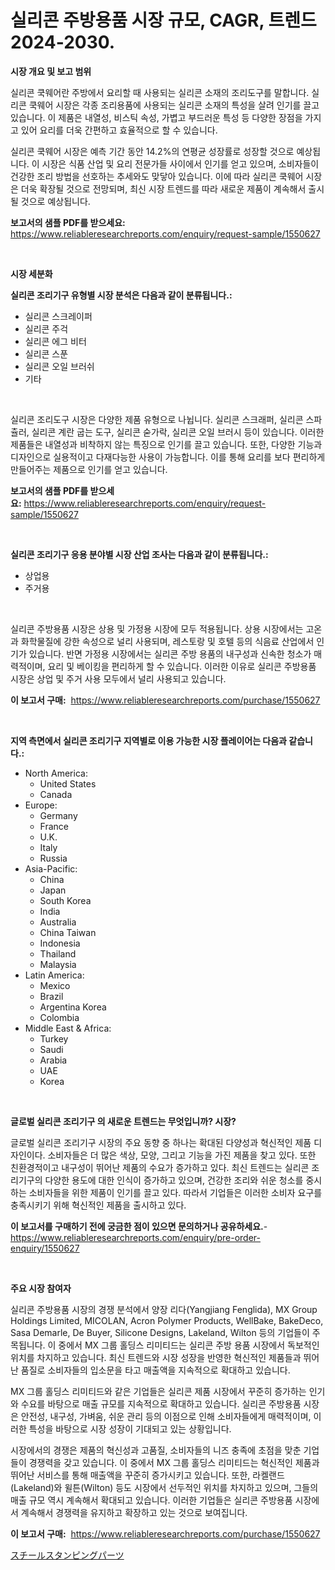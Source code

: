 <p><h1>실리콘 주방용품 시장 규모, CAGR, 트렌드 2024-2030.</h1></p><p><strong>시장 개요 및 보고 범위</strong></p>
<p><p>실리콘 쿡웨어란 주방에서 요리할 때 사용되는 실리콘 소재의 조리도구를 말합니다. 실리콘 쿡웨어 시장은 각종 조리용품에 사용되는 실리콘 소재의 특성을 살려 인기를 끌고 있습니다. 이 제품은 내열성, 비스틱 속성, 가볍고 부드러운 특성 등 다양한 장점을 가지고 있어 요리를 더욱 간편하고 효율적으로 할 수 있습니다.</p><p>실리콘 쿡웨어 시장은 예측 기간 동안 14.2%의 연평균 성장률로 성장할 것으로 예상됩니다. 이 시장은 식품 산업 및 요리 전문가들 사이에서 인기를 얻고 있으며, 소비자들이 건강한 조리 방법을 선호하는 추세와도 맞닿아 있습니다. 이에 따라 실리콘 쿡웨어 시장은 더욱 확장될 것으로 전망되며, 최신 시장 트렌드를 따라 새로운 제품이 계속해서 출시될 것으로 예상됩니다.</p></p>
<p><strong>보고서의 샘플 PDF를 받으세요:</strong> <a href="https://www.reliableresearchreports.com/enquiry/request-sample/1550627">https://www.reliableresearchreports.com/enquiry/request-sample/1550627</a></p>
<p>&nbsp;</p>
<p><strong>시장 세분화</strong></p>
<p><strong>실리콘 조리기구 유형별 시장 분석은 다음과 같이 분류됩니다.:</strong></p>
<p><ul><li>실리콘 스크레이퍼</li><li>실리콘 주걱</li><li>실리콘 에그 비터</li><li>실리콘 스푼</li><li>실리콘 오일 브러쉬</li><li>기타</li></ul></p>
<p>&nbsp;</p>
<p><p>실리콘 조리도구 시장은 다양한 제품 유형으로 나뉩니다. 실리콘 스크래퍼, 실리콘 스파츌러, 실리콘 계란 굽는 도구, 실리콘 숟가락, 실리콘 오일 브러시 등이 있습니다. 이러한 제품들은 내열성과 비착하지 않는 특징으로 인기를 끌고 있습니다. 또한, 다양한 기능과 디자인으로 실용적이고 다재다능한 사용이 가능합니다. 이를 통해 요리를 보다 편리하게 만들어주는 제품으로 인기를 얻고 있습니다.</p></p>
<p><strong>보고서의 샘플 PDF를 받으세요:</strong>&nbsp;<a href="https://www.reliableresearchreports.com/enquiry/request-sample/1550627">https://www.reliableresearchreports.com/enquiry/request-sample/1550627</a></p>
<p>&nbsp;</p>
<p><strong> 실리콘 조리기구 응용 분야별 시장 산업 조사는 다음과 같이 분류됩니다.:</strong></p>
<p><ul><li>상업용</li><li>주거용</li></ul></p>
<p>&nbsp;</p>
<p><p>실리콘 주방용품 시장은 상용 및 가정용 시장에 모두 적용됩니다. 상용 시장에서는 고온과 화학물질에 강한 속성으로 널리 사용되며, 레스토랑 및 호텔 등의 식음료 산업에서 인기가 있습니다. 반면 가정용 시장에서는 실리콘 주방 용품의 내구성과 신속한 청소가 매력적이며, 요리 및 베이킹을 편리하게 할 수 있습니다. 이러한 이유로 실리콘 주방용품 시장은 상업 및 주거 사용 모두에서 널리 사용되고 있습니다.</p></p>
<p><strong>이 보고서 구매:</strong>&nbsp; <a href="https://www.reliableresearchreports.com/purchase/1550627">https://www.reliableresearchreports.com/purchase/1550627</a></p>
<p>&nbsp;</p>
<p><strong>지역 측면에서 실리콘 조리기구 지역별로 이용 가능한 시장 플레이어는 다음과 같습니다.:</strong></p>
<p><ul>
    <li>
        North America:
        <ul>
            <li>United States</li>
            <li>Canada</li>
        </ul>
    </li>
    <li>
        Europe:
        <ul>
            <li>Germany</li>
            <li>France</li>
            <li>U.K.</li>
            <li>Italy</li>
            <li>Russia</li>
        </ul>
    </li>
    <li>
        Asia-Pacific:
        <ul>
            <li>China</li>
            <li>Japan</li>
            <li>South Korea</li>
            <li>India</li>
            <li>Australia</li>
            <li>China Taiwan</li>
            <li>Indonesia</li>
            <li>Thailand</li>
            <li>Malaysia</li>
        </ul>
    </li>
    <li>
        Latin America:
        <ul>
            <li>Mexico</li>
            <li>Brazil</li>
            <li>Argentina Korea</li>
            <li>Colombia</li>
        </ul>
    </li>
    <li>
        Middle East & Africa:
        <ul>
            <li>Turkey</li>
            <li>Saudi</li>
            <li>Arabia</li>
            <li>UAE</li>
            <li>Korea</li>
        </ul>
    </li>
    </ul></p>
<p>&nbsp;</p>
<p><strong>글로벌 실리콘 조리기구 의 새로운 트렌드는 무엇입니까? 시장?</strong></p>
<p><p>글로벌 실리콘 조리기구 시장의 주요 동향 중 하나는 확대된 다양성과 혁신적인 제품 디자인이다. 소비자들은 더 많은 색상, 모양, 그리고 기능을 가진 제품을 찾고 있다. 또한 친환경적이고 내구성이 뛰어난 제품의 수요가 증가하고 있다. 최신 트렌드는 실리콘 조리기구의 다양한 용도에 대한 인식이 증가하고 있으며, 건강한 조리와 쉬운 청소를 중시하는 소비자들을 위한 제품이 인기를 끌고 있다. 따라서 기업들은 이러한 소비자 요구를 충족시키기 위해 혁신적인 제품을 출시하고 있다.</p></p>
<p><strong>이 보고서를 구매하기 전에 궁금한 점이 있으면 문의하거나 공유하세요.</strong>- <a href="https://www.reliableresearchreports.com/enquiry/pre-order-enquiry/1550627">https://www.reliableresearchreports.com/enquiry/pre-order-enquiry/1550627</a></p>
<p>&nbsp;</p>
<p><strong>주요 시장 참여자</strong></p>
<p><p>실리콘 주방용품 시장의 경쟁 분석에서 양장 리다(Yangjiang Fenglida), MX Group Holdings Limited, MICOLAN, Acron Polymer Products, WellBake, BakeDeco, Sasa Demarle, De Buyer, Silicone Designs, Lakeland, Wilton 등의 기업들이 주목됩니다. 이 중에서 MX 그룹 홀딩스 리미티드는 실리콘 주방 용품 시장에서 독보적인 위치를 차지하고 있습니다. 최신 트렌드와 시장 성장을 반영한 혁신적인 제품들과 뛰어난 품질로 소비자들의 입소문을 타고 매출액을 지속적으로 확대하고 있습니다.</p><p>MX 그룹 홀딩스 리미티드와 같은 기업들은 실리콘 제품 시장에서 꾸준히 증가하는 인기와 수요를 바탕으로 매출 규모를 지속적으로 확대하고 있습니다. 실리콘 주방용품 시장은 안전성, 내구성, 가벼움, 쉬운 관리 등의 이점으로 인해 소비자들에게 매력적이며, 이러한 특성을 바탕으로 시장 성장이 기대되고 있는 상황입니다.</p><p>시장에서의 경쟁은 제품의 혁신성과 고품질, 소비자들의 니즈 충족에 초점을 맞춘 기업들이 경쟁력을 갖고 있습니다. 이 중에서 MX 그룹 홀딩스 리미티드는 혁신적인 제품과 뛰어난 서비스를 통해 매출액을 꾸준히 증가시키고 있습니다. 또한, 라켈랜드(Lakeland)와 윌튼(Wilton) 등도 시장에서 선두적인 위치를 차지하고 있으며, 그들의 매출 규모 역시 계속해서 확대되고 있습니다. 이러한 기업들은 실리콘 주방용품 시장에서 계속해서 경쟁력을 유지하고 확장하고 있는 것으로 보여집니다.</p></p>
<p><strong>이 보고서 구매:</strong>&nbsp;&nbsp;<a href="https://www.reliableresearchreports.com/purchase/1550627">https://www.reliableresearchreports.com/purchase/1550627</a></p>
<p><p><a href="https://github.com/mreklxf44233/Market-Research-Report-List-1/blob/main/12907687325.md">スチールスタンピングパーツ</a></p></p>
